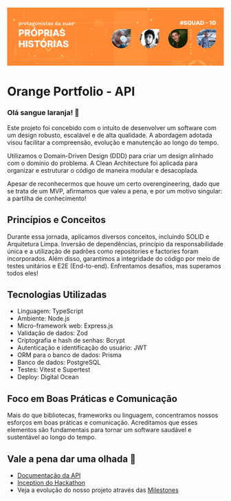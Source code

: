 ![Langue Laranja](https://github.com/Laranja-Mecanica/orange-portifolio-api/blob/main/docs/em-breve-sangues-laranjas.png)

# Orange Portfolio - API

### Olá sangue laranja! 👋

Este projeto foi concebido com o intuito de desenvolver um software com um design robusto, escalável e de alta qualidade. A abordagem adotada visou facilitar a compreensão, evolução e manutenção ao longo do tempo.

Utilizamos o Domain-Driven Design (DDD) para criar um design alinhado com o domínio do problema. A Clean Architecture foi aplicada para organizar e estruturar o código de maneira modular e desacoplada.

Apesar de reconhecermos que houve um certo overengineering, dado que se trata de um MVP, afirmamos que valeu a pena, e por um motivo singular: a partilha de conhecimento!

## Princípios e Conceitos

Durante essa jornada, aplicamos diversos conceitos, incluindo SOLID e Arquitetura Limpa. Inversão de dependências, princípio da responsabilidade única e a utilização de padrões como repositories e factories foram incorporados. Além disso, garantimos a integridade do código por meio de testes unitários e E2E (End-to-end). Enfrentamos desafios, mas superamos todos eles!

## Tecnologias Utilizadas

- Linguagem: TypeScript
- Ambiente: Node.js
- Micro-framework web: Express.js
- Validação de dados: Zod
- Criptografia e hash de senhas: Bcrypt
- Autenticação e identificação do usuário: JWT
- ORM para o banco de dados: Prisma
- Banco de dados: PostgreSQL
- Testes: Vitest e Supertest
- Deploy: Digital Ocean

## Foco em Boas Práticas e Comunicação

Mais do que bibliotecas, frameworks ou linguagem, concentramos nossos esforços em boas práticas e comunicação. Acreditamos que esses elementos são fundamentais para tornar um software saudável e sustentável ao longo do tempo.

## Vale a pena dar uma olhada 👀
 - [Documentação da API](https://orange-app-2m9ib.ondigitalocean.app/docs)
 - [Inception do Hackathon](https://github.com/Laranja-Mecanica/orange-portifolio/issues/1)
 - Veja a evolução do nosso projeto através das [Milestones](https://github.com/Laranja-Mecanica/orange-portifolio-api/milestones?state=closed)
